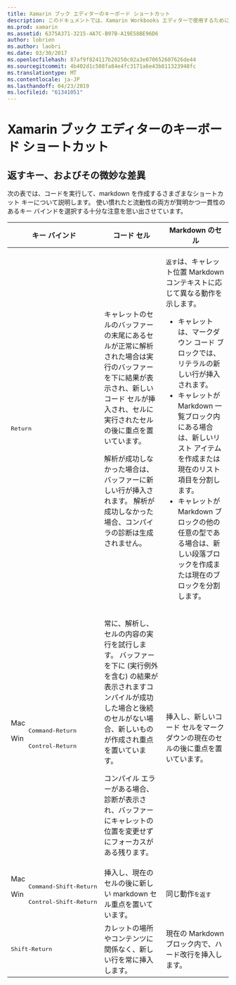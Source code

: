 ```yaml
---
title: Xamarin ブック エディターのキーボード ショートカット
description: このドキュメントでは、Xamarin Workbooks エディターで使用するために使用できるキーボード ショートカットについて説明します。 具体的には、戻り値のキーが使用されるさまざまな方法で検索します。
ms.prod: xamarin
ms.assetid: 6375A371-3215-4A7C-B97B-A19E58BE96D6
author: lobrien
ms.author: laobri
ms.date: 03/30/2017
ms.openlocfilehash: 87af9f824117b20250c02a3e070652607626de44
ms.sourcegitcommit: 4b402d1c508fa84e4fc3171a6e43b811323948fc
ms.translationtype: MT
ms.contentlocale: ja-JP
ms.lasthandoff: 04/23/2019
ms.locfileid: "61341051"
---
```

# <a name="xamarin-workbooks-editor-keyboard-shortcuts"></a>Xamarin ブック エディターのキーボード ショートカット

## <a name="the-return-key-and-its-nuances"></a>返すキー、およびその微妙な差異

次の表では、コードを実行して、markdown を作成するさまざまなショートカット キーについて説明します。 使い慣れたと流動性の両方が賢明かつ一貫性のあるキー バインドを選択する十分な注意を思い出させています。

|キー バインド|コード セル|Markdown のセル|
|--- |--- |--- |
|<kbd>Return</kbd>|<p>キャレットのセルのバッファーの末尾にあるセルが正常に解析された場合は実行のバッファーを下に結果が表示され、新しいコード セルが挿入され、セルに実行されたセルの後に重点を置いています。</p><p>解析が成功しなかった場合は、バッファーに新しい行が挿入されます。 解析が成功しなかった場合、コンパイラの診断は生成されません。</p>|<p><kbd>返す</kbd>は、キャレット位置 Markdown コンテキストに応じて異なる動作を示します。</p><ul><li>キャレットは、マークダウン コード ブロックでは、リテラルの新しい行が挿入されます。</li><li>キャレットが Markdown 一覧ブロック内にある場合は、新しいリスト アイテムを作成または現在のリスト項目を分割します。</li><li>キャレットが Markdown ブロックの他の任意の型である場合は、新しい段落ブロックを作成または現在のブロックを分割します。</li></ul>|
|<dl><dt>Mac</dt><dd><kbd>Command‑Return</kbd></dd><dt>Win</dt><dd><kbd>Control‑Return</kbd></dd></dl>|<p>常に、解析し、セルの内容の実行を試行します。 バッファーを下に (実行例外を含む) の結果が表示されますコンパイルが成功した場合と後続のセルがない場合、新しいものが作成され重点を置いています。</p><p>コンパイル エラーがある場合、診断が表示され、バッファーにキャレットの位置を変更せずにフォーカスがある残ります。</p>|挿入し、新しいコード セルをマークダウンの現在のセルの後に重点を置いています。|
|<dl><dt>Mac</dt><dd><kbd>Command‑Shift‑Return</kbd><dd><dt>Win</dt><dd><kbd>Control‑Shift‑Return</kbd></dd></dl>|挿入し、現在のセルの後に新しい markdown セル重点を置いています。|同じ動作<kbd>を返す</kbd>|
|<kbd>Shift‑Return</kbd>|カレットの場所やコンテンツに関係なく、新しい行を常に挿入します。|現在の Markdown ブロック内で、ハード改行を挿入します。|
